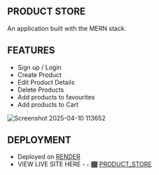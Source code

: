 ## PRODUCT STORE

An application built with the MERN stack.

## FEATURES

- Sign up / Login
- Create Product
- Edit Product Details
- Delete Products
- Add products to favourites
- Add products to Cart

![Screenshot 2025-04-10 113652](https://github.com/user-attachments/assets/46b55e96-4fd1-4907-9c2c-1a801418ddaf)

## DEPLOYMENT

- Deployed on [RENDER](https://dashboard.render.com/login)
- VIEW LIVE SITE HERE - 👉🏾 [PRODUCT_STORE](https://my-product-store2.onrender.com/)
